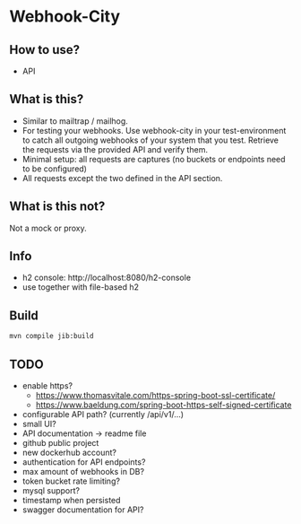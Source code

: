 # Webhook-City

## How to use?

- API

## What is this?

- Similar to mailtrap / mailhog. 
- For testing your webhooks. Use webhook-city in your test-environment to catch all outgoing webhooks of your system that you test. Retrieve the requests via the provided API and verify them.
- Minimal setup: all requests are captures (no buckets or endpoints need to be configured)
- All requests except the two defined in the API section.

## What is this not?

Not a mock or proxy.

## Info

- h2 console: http://localhost:8080/h2-console
- use together with file-based h2


## Build

```zsh
mvn compile jib:build
```

## TODO

- enable https? 
  - https://www.thomasvitale.com/https-spring-boot-ssl-certificate/ 
  - https://www.baeldung.com/spring-boot-https-self-signed-certificate
- configurable API path? (currently /api/v1/...)
- small UI?
- API documentation -> readme file
- github public project
- new dockerhub account?
- authentication for API endpoints?
- max amount of webhooks in DB?
- token bucket rate limiting?
- mysql support?
- timestamp when persisted
- swagger documentation for API?
